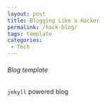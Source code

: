 ```yaml
---
layout: post
title: Blogging Like a Hacker
permalink: /hack-blog/
tags: template
categories:
 - Tech
---
```

###### Blog template

`jekyll` powered blog
